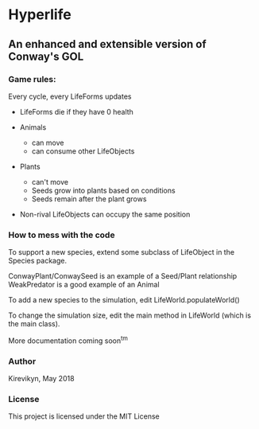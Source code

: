 # Hyperlife
## An enhanced and extensible version of Conway's GOL



### Game rules:

Every cycle, every LifeForms updates
* LifeForms die if they have 0 health

* Animals
    * can move
    * can consume other LifeObjects
* Plants
    * can't move
    * Seeds grow into plants based on conditions
    * Seeds remain after the plant grows
* Non-rival LifeObjects can occupy the same position

### How to mess with the code

To support a new species, extend some subclass of LifeObject in the Species package.

ConwayPlant/ConwaySeed is an example of a Seed/Plant relationship
WeakPredator is a good example of an Animal

To add a new species to the simulation, edit LifeWorld.populateWorld() 

To change the simulation size, edit the main method in LifeWorld (which is the main class).



More documentation coming soon<sup>tm</sup>


### Author

Kirevikyn, May 2018

### License

This project is licensed under the MIT License